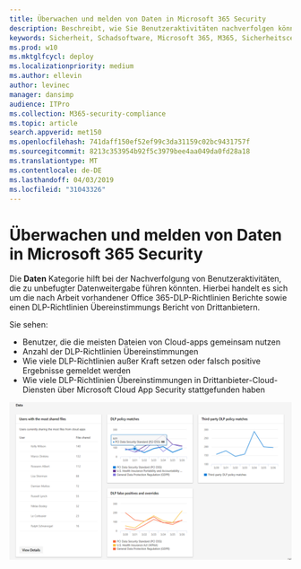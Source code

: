 ```yaml
---
title: Überwachen und melden von Daten in Microsoft 365 Security
description: Beschreibt, wie Sie Benutzeraktivitäten nachverfolgen können, die zu unbefugter Datenweitergabe führen könnten.
keywords: Sicherheit, Schadsoftware, Microsoft 365, M365, Sicherheitscenter, Überwachung, Bericht, Daten
ms.prod: w10
ms.mktglfcycl: deploy
ms.localizationpriority: medium
ms.author: ellevin
author: levinec
manager: dansimp
audience: ITPro
ms.collection: M365-security-compliance
ms.topic: article
search.appverid: met150
ms.openlocfilehash: 741daff150ef52ef99c3da31159c02bc9431757f
ms.sourcegitcommit: 8213c353954b92f5c3979bee4aa049da0fd28a18
ms.translationtype: MT
ms.contentlocale: de-DE
ms.lasthandoff: 04/03/2019
ms.locfileid: "31043326"
---
```

# <a name="monitor-and-report-data-in-microsoft-365-security"></a>Überwachen und melden von Daten in Microsoft 365 Security

Die **Daten** Kategorie hilft bei der Nachverfolgung von Benutzeraktivitäten, die zu unbefugter Datenweitergabe führen könnten. Hierbei handelt es sich um die nach Arbeit vorhandener Office 365-DLP-Richtlinien Berichte sowie einen DLP-Richtlinien Übereinstimmungs Bericht von Drittanbietern.

Sie sehen:

* Benutzer, die die meisten Dateien von Cloud-apps gemeinsam nutzen
* Anzahl der DLP-Richtlinien Übereinstimmungen
* Wie viele DLP-Richtlinien außer Kraft setzen oder falsch positive Ergebnisse gemeldet werden
* Wie viele DLP-Richtlinien Übereinstimmungen in Drittanbieter-Cloud-Diensten über Microsoft Cloud App Security stattgefunden haben

![Datenkategorie zur Überwachung der &-Berichte](./media/security-docs/data.png)
